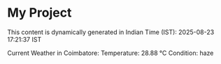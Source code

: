 # My Project

This content is dynamically generated in Indian Time (IST): 2025-08-23 17:21:37 IST


Current Weather in Coimbatore:
Temperature: 28.88 °C
Condition: haze
